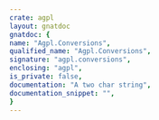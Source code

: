 ```yaml
---
crate: agpl
layout: gnatdoc
gnatdoc: {
name: "Agpl.Conversions",
qualified_name: "Agpl.Conversions",
signature: "agpl.conversions",
enclosing: "agpl",
is_private: false,
documentation: "A two char string",
documentation_snippet: "",
}
---
```

